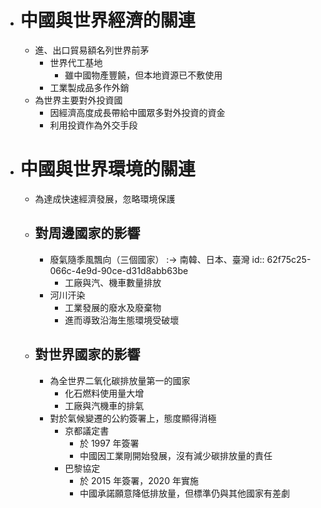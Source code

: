 - # 中國與世界經濟的關連
	- 進、出口貿易額名列世界前茅
		- 世界代工基地
			- 雖中國物產豐饒，但本地資源已不敷使用
		- 工業製成品多作外銷
	- 為世界主要對外投資國
		- 因經濟高度成長帶給中國眾多對外投資的資金
		- 利用投資作為外交手段
- # 中國與世界環境的關連
	- 為達成快速經濟發展，忽略環境保護
	- ## 對周邊國家的影響
		- 廢氣隨季風飄向（三個國家） :-> 南韓、日本、臺灣
		  id:: 62f75c25-066c-4e9d-90ce-d31d8abb63be
			- 工廠與汽、機車數量排放
		- 河川汗染
			- 工業發展的廢水及廢棄物
			- 進而導致沿海生態環境受破壞
	- ## 對世界國家的影響
		- 為全世界二氧化碳排放量第一的國家
			- 化石燃料使用量大增
			- 工廠與汽機車的排氣
		- 對於氣候變遷的公約簽署上，態度顯得消極
			- 京都議定書
				- 於 1997 年簽署
				- 中國因工業剛開始發展，沒有減少碳排放量的責任
			- 巴黎協定
				- 於 2015 年簽署，2020 年實施
				- 中國承諾願意降低排放量，但標準仍與其他國家有差劇